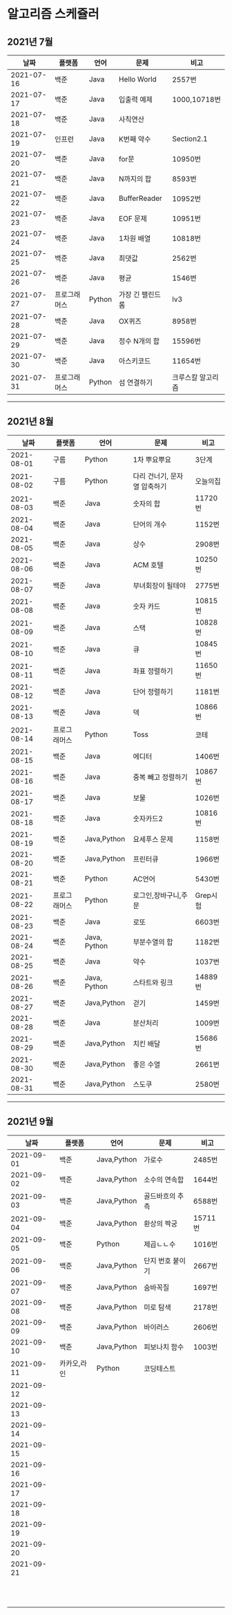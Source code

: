 # 알고리즘 스케쥴러

## 2021년 7월

| 날짜       | 플랫폼       | 언어   | 문제             | 비고              |
| ---------- | ------------ | ------ | ---------------- | ----------------- |
| 2021-07-16 | 백준         | Java   | Hello World      | 2557번            |
| 2021-07-17 | 백준         | Java   | 입출력 예제      | 1000,10718번      |
| 2021-07-18 | 백준         | Java   | 사칙연산         |                   |
| 2021-07-19 | 인프런       | Java   | K번째 약수       | Section2.1        |
| 2021-07-20 | 백준         | Java   | for문            | 10950번           |
| 2021-07-21 | 백준         | Java   | N까지의 합       | 8593번            |
| 2021-07-22 | 백준         | Java   | BufferReader     | 10952번           |
| 2021-07-23 | 백준         | Java   | EOF 문제         | 10951번           |
| 2021-07-24 | 백준         | Java   | 1차원 배열       | 10818번           |
| 2021-07-25 | 백준         | Java   | 최댓값           | 2562번            |
| 2021-07-26 | 백준         | Java   | 평균             | 1546번            |
| 2021-07-27 | 프로그래머스 | Python | 가장 긴 팰린드롬 | lv3               |
| 2021-07-28 | 백준         | Java   | OX퀴즈           | 8958번            |
| 2021-07-29 | 백준         | Java   | 정수 N개의 합    | 15596번           |
| 2021-07-30 | 백준         | Java   | 아스키코드       | 11654번           |
| 2021-07-31 | 프로그래머스 | Python | 섬 연결하기      | 크루스칼 알고리즘 |

----

## 2021년 8월

| 날짜       | 플랫폼       | 언어         | 문제                         | 비고     |
| ---------- | ------------ | ------------ | ---------------------------- | -------- |
| 2021-08-01 | 구름         | Python       | 1차 뿌요뿌요                 | 3단계    |
| 2021-08-02 | 구름         | Python       | 다리 건너기, 문자열 압축하기 | 오늘의집 |
| 2021-08-03 | 백준         | Java         | 숫자의 합                    | 11720번  |
| 2021-08-04 | 백준         | Java         | 단어의 개수                  | 1152번   |
| 2021-08-05 | 백준         | Java         | 상수                         | 2908번   |
| 2021-08-06 | 백준         | Java         | ACM 호텔                     | 10250번  |
| 2021-08-07 | 백준         | Java         | 부녀회장이 될테야            | 2775번   |
| 2021-08-08 | 백준         | Java         | 숫자 카드                    | 10815번  |
| 2021-08-09 | 백준         | Java         | 스택                         | 10828번  |
| 2021-08-10 | 백준         | Java         | 큐                           | 10845번  |
| 2021-08-11 | 백준         | Java         | 좌표 정렬하기                | 11650번  |
| 2021-08-12 | 백준         | Java         | 단어 정렬하기                | 1181번   |
| 2021-08-13 | 백준         | Java         | 덱                           | 10866번  |
| 2021-08-14 | 프로그래머스 | Python       | Toss                         | 코테     |
| 2021-08-15 | 백준         | Java         | 에디터                       | 1406번   |
| 2021-08-16 | 백준         | Java         | 중복 빼고 정렬하기           | 10867번  |
| 2021-08-17 | 백준         | Java         | 보물                         | 1026번   |
| 2021-08-18 | 백준         | Java         | 숫자카드2                    | 10816번  |
| 2021-08-19 | 백준         | Java,Python  | 요세푸스 문제                | 1158번   |
| 2021-08-20 | 백준         | Java,Python  | 프린터큐                     | 1966번   |
| 2021-08-21 | 백준         | Python       | AC언어                       | 5430번   |
| 2021-08-22 | 프로그래머스 | Python       | 로그인,장바구니,주문         | Grep시험 |
| 2021-08-23 | 백준         | Java         | 로또                         | 6603번   |
| 2021-08-24 | 백준         | Java, Python | 부분수열의 합                | 1182번   |
| 2021-08-25 | 백준         | Java         | 약수                         | 1037번   |
| 2021-08-26 | 백준         | Java, Python | 스타트와 링크                | 14889번  |
| 2021-08-27 | 백준         | Java,Python  | 걷기                         | 1459번   |
| 2021-08-28 | 백준         | Java         | 분산처리                     | 1009번   |
| 2021-08-29 | 백준         | Java,Python  | 치킨 배달                    | 15686번  |
| 2021-08-30 | 백준         | Java,Python  | 좋은 수열                    | 2661번   |
| 2021-08-31 | 백준         | Java,Python  | 스도쿠                       | 2580번   |

----

## 2021년 9월

| 날짜       | 플랫폼      | 언어        | 문제             | 비고    |
| ---------- | ----------- | ----------- | ---------------- | ------- |
| 2021-09-01 | 백준        | Java,Python | 가로수           | 2485번  |
| 2021-09-02 | 백준        | Java,Python | 소수의 연속합    | 1644번  |
| 2021-09-03 | 백준        | Java,Python | 골드바흐의 추측  | 6588번  |
| 2021-09-04 | 백준        | Java,Python | 환상의 짝궁      | 15711번 |
| 2021-09-05 | 백준        | Python      | 제곱ㄴㄴ수       | 1016번  |
| 2021-09-06 | 백준        | Java,Python | 단지 번호 붙이기 | 2667번  |
| 2021-09-07 | 백준        | Java,Python | 숨바꼭질         | 1697번  |
| 2021-09-08 | 백준        | Java,Python | 미로 탐색        | 2178번  |
| 2021-09-09 | 백준        | Java,Python | 바이러스         | 2606번  |
| 2021-09-10 | 백준        | Java,Python | 피보나치 함수    | 1003번  |
| 2021-09-11 | 카카오,라인 | Python      | 코딩테스트       |         |
| 2021-09-12 |             |             |                  |         |
| 2021-09-13 |             |             |                  |         |
| 2021-09-14 |             |             |                  |         |
| 2021-09-15 |             |             |                  |         |
| 2021-09-16 |             |             |                  |         |
| 2021-09-17 |             |             |                  |         |
| 2021-09-18 |             |             |                  |         |
| 2021-09-19 |             |             |                  |         |
| 2021-09-20 |             |             |                  |         |
| 2021-09-21 |             |             |                  |         |
|            |             |             |                  |         |
|            |             |             |                  |         |
|            |             |             |                  |         |
|            |             |             |                  |         |
|            |             |             |                  |         |
|            |             |             |                  |         |
|            |             |             |                  |         |
|            |             |             |                  |         |
|            |             |             |                  |         |
|            |             |             |                  |         |
|            |             |             |                  |         |
